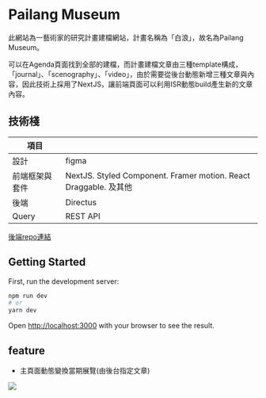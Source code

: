 
# Pailang Museum 
此網站為一藝術家的研究計畫建檔網站，計畫名稱為「白浪」，故名為Pailang Museum。

可以在Agenda頁面找到全部的建檔，而計畫建檔文章由三種template構成，「journal」、「scenography」、「video」，由於需要從後台動態新增三種文章與內容，因此技術上採用了NextJS，讓前端頁面可以利用ISR動態build產生新的文章內容。

## 技術棧

| 項目 |  |
| -------- | -------- | 
| 設計     | figma     | 
| 前端框架與套件     | NextJS. Styled Component. Framer motion. React Draggable. 及其他    | 
| 後端     | Directus     | 
| Query     | REST API     | 

[後端repo連結](https://github.com/seanmars/pailang-admin)


## Getting Started

First, run the development server:

```bash
npm run dev
# or
yarn dev
```

Open [http://localhost:3000](http://localhost:3000) with your browser to see the result.

## feature

- 主頁面動態變換當期展覽(由後台指定文章)

![](https://i.imgur.com/LDuaUBd.gif)




